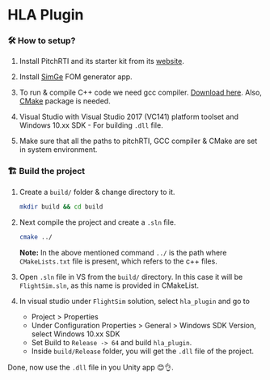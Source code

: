# HLA Plugin

### 🛠️ How to setup?

1. Install PitchRTI and its starter kit from its [website](https://pitchtechnologies.com/hlatutorial/).

2. Install [SimGe](https://user.ceng.metu.edu.tr/~otopcu/simge/) FOM generator app.

3. To run & compile C++ code we need gcc compiler. [Download here](https://sourceforge.net/projects/mingw-w64/). Also, [CMake](https://cmake.org/download/) package is needed.

4. Visual Studio with Visual Studio 2017 (VC141) platform toolset and Windows 10.xx SDK - For building `.dll` file.

5. Make sure that all the paths to pitchRTI, GCC compiler & CMake are set in system environment.

### 🏗️ Build the project

1. Create a `build/` folder & change directory to it.
    ```sh
    mkdir build && cd build
    ```

2. Next compile the project and create a `.sln` file.
    ```sh
    cmake ../
    ```
    **Note:** In the above mentioned command `../` is the path where `CMakeLists.txt` file is present, which refers to the c++ files.

3. Open `.sln` file in VS from the `build/` directory. In this case it will be `FlightSim.sln`, as this name is provided in CMakeList.

4. In visual studio under `FlightSim` solution, select `hla_plugin` and go to 
    - Project > Properties
    - Under Configuration Properties > General > Windows SDK Version, select Windows 10.xx SDK
    - Set Build to `Release -> 64` and build `hla_plugin`.
    - Inside `build/Release` folder, you will get the `.dll` file of the project.

Done, now use the `.dll` file in you Unity app 😊👌.

